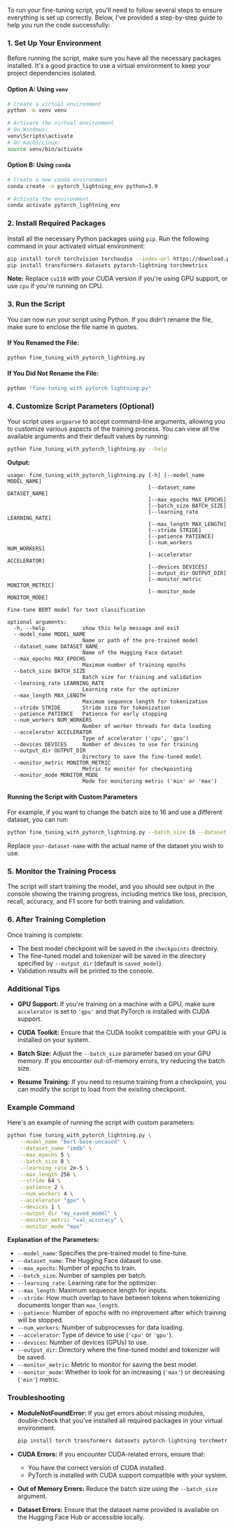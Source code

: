To run your fine-tuning script, you'll need to follow several steps to ensure everything is set up correctly. Below, I've provided a step-by-step guide to help you run the code successfully:

### **1. Set Up Your Environment**

Before running the script, make sure you have all the necessary packages installed. It's a good practice to use a virtual environment to keep your project dependencies isolated.

#### **Option A: Using `venv`**

```bash
# Create a virtual environment
python -m venv venv

# Activate the virtual environment
# On Windows:
venv\Scripts\activate
# On macOS/Linux:
source venv/bin/activate
```

#### **Option B: Using `conda`**

```bash
# Create a new conda environment
conda create -n pytorch_lightning_env python=3.9

# Activate the environment
conda activate pytorch_lightning_env
```

### **2. Install Required Packages**

Install all the necessary Python packages using `pip`. Run the following command in your activated virtual environment:

```bash
pip install torch torchvision torchaudio --index-url https://download.pytorch.org/whl/cu118
pip install transformers datasets pytorch-lightning torchmetrics
```

**Note:** Replace `cu118` with your CUDA version if you're using GPU support, or use `cpu` if you're running on CPU.

### **3. Run the Script**

You can now run your script using Python. If you didn't rename the file, make sure to enclose the file name in quotes.

#### **If You Renamed the File:**

```bash
python fine_tuning_with_pytorch_lightning.py
```

#### **If You Did Not Rename the File:**

```bash
python "fine-tuning with pytorch lightning.py"
```

### **4. Customize Script Parameters (Optional)**

Your script uses `argparse` to accept command-line arguments, allowing you to customize various aspects of the training process. You can view all the available arguments and their default values by running:

```bash
python fine_tuning_with_pytorch_lightning.py --help
```

**Output:**

```
usage: fine_tuning_with_pytorch_lightning.py [-h] [--model_name MODEL_NAME]
                                             [--dataset_name DATASET_NAME]
                                             [--max_epochs MAX_EPOCHS]
                                             [--batch_size BATCH_SIZE]
                                             [--learning_rate LEARNING_RATE]
                                             [--max_length MAX_LENGTH]
                                             [--stride STRIDE]
                                             [--patience PATIENCE]
                                             [--num_workers NUM_WORKERS]
                                             [--accelerator ACCELERATOR]
                                             [--devices DEVICES]
                                             [--output_dir OUTPUT_DIR]
                                             [--monitor_metric MONITOR_METRIC]
                                             [--monitor_mode MONITOR_MODE]

Fine-tune BERT model for text classification

optional arguments:
  -h, --help            show this help message and exit
  --model_name MODEL_NAME
                        Name or path of the pre-trained model
  --dataset_name DATASET_NAME
                        Name of the Hugging Face dataset
  --max_epochs MAX_EPOCHS
                        Maximum number of training epochs
  --batch_size BATCH_SIZE
                        Batch size for training and validation
  --learning_rate LEARNING_RATE
                        Learning rate for the optimizer
  --max_length MAX_LENGTH
                        Maximum sequence length for tokenization
  --stride STRIDE       Stride size for tokenization
  --patience PATIENCE   Patience for early stopping
  --num_workers NUM_WORKERS
                        Number of worker threads for data loading
  --accelerator ACCELERATOR
                        Type of accelerator ('cpu', 'gpu')
  --devices DEVICES     Number of devices to use for training
  --output_dir OUTPUT_DIR
                        Directory to save the fine-tuned model
  --monitor_metric MONITOR_METRIC
                        Metric to monitor for checkpointing
  --monitor_mode MONITOR_MODE
                        Mode for monitoring metric ('min' or 'max')
```

#### **Running the Script with Custom Parameters**

For example, if you want to change the batch size to 16 and use a different dataset, you can run:

```bash
python fine_tuning_with_pytorch_lightning.py --batch_size 16 --dataset_name your-dataset-name
```

Replace `your-dataset-name` with the actual name of the dataset you wish to use.

### **5. Monitor the Training Process**

The script will start training the model, and you should see output in the console showing the training progress, including metrics like loss, precision, recall, accuracy, and F1 score for both training and validation.

### **6. After Training Completion**

Once training is complete:

- The best model checkpoint will be saved in the `checkpoints` directory.
- The fine-tuned model and tokenizer will be saved in the directory specified by `--output_dir` (default is `saved_model`).
- Validation results will be printed to the console.

### **Additional Tips**

- **GPU Support:** If you're training on a machine with a GPU, make sure `accelerator` is set to `'gpu'` and that PyTorch is installed with CUDA support.

- **CUDA Toolkit:** Ensure that the CUDA toolkit compatible with your GPU is installed on your system.

- **Batch Size:** Adjust the `--batch_size` parameter based on your GPU memory. If you encounter out-of-memory errors, try reducing the batch size.

- **Resume Training:** If you need to resume training from a checkpoint, you can modify the script to load from the existing checkpoint.

### **Example Command**

Here's an example of running the script with custom parameters:

```bash
python fine_tuning_with_pytorch_lightning.py \
    --model_name "bert-base-uncased" \
    --dataset_name "imdb" \
    --max_epochs 5 \
    --batch_size 8 \
    --learning_rate 2e-5 \
    --max_length 256 \
    --stride 64 \
    --patience 2 \
    --num_workers 4 \
    --accelerator "gpu" \
    --devices 1 \
    --output_dir "my_saved_model" \
    --monitor_metric "val_accuracy" \
    --monitor_mode "max"
```

**Explanation of the Parameters:**

- `--model_name`: Specifies the pre-trained model to fine-tune.
- `--dataset_name`: The Hugging Face dataset to use.
- `--max_epochs`: Number of epochs to train.
- `--batch_size`: Number of samples per batch.
- `--learning_rate`: Learning rate for the optimizer.
- `--max_length`: Maximum sequence length for inputs.
- `--stride`: How much overlap to have between tokens when tokenizing documents longer than `max_length`.
- `--patience`: Number of epochs with no improvement after which training will be stopped.
- `--num_workers`: Number of subprocesses for data loading.
- `--accelerator`: Type of device to use (`'cpu'` or `'gpu'`).
- `--devices`: Number of devices (GPUs) to use.
- `--output_dir`: Directory where the fine-tuned model and tokenizer will be saved.
- `--monitor_metric`: Metric to monitor for saving the best model.
- `--monitor_mode`: Whether to look for an increasing (`'max'`) or decreasing (`'min'`) metric.

### **Troubleshooting**

- **ModuleNotFoundError:** If you get errors about missing modules, double-check that you've installed all required packages in your virtual environment.

  ```bash
  pip install torch transformers datasets pytorch-lightning torchmetrics
  ```

- **CUDA Errors:** If you encounter CUDA-related errors, ensure that:

  - You have the correct version of CUDA installed.
  - PyTorch is installed with CUDA support compatible with your system.

- **Out of Memory Errors:** Reduce the batch size using the `--batch_size` argument.

- **Dataset Errors:** Ensure that the dataset name provided is available on the Hugging Face Hub or accessible locally.
